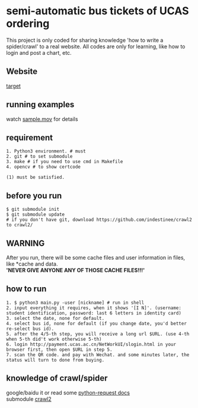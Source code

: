 # semi-automatic bus tickets of UCAS ordering
This project is only coded for sharing knowledge 'how to write a spider/crawl' to a real website. All codes are only for learning, like how to login and post a chart, etc.
## Website
<a href='http://payment.ucas.ac.cn/NetWorkUI/slogin.html'>target</a>

## running examples
watch <a href='https://github.com/indestinee/semi-automatic-bus-tickets-of-UCAS-ordering/blob/master/sample.mov?raw=true'>sample.mov</a> for details

## requirement
```
1. Python3 environment. # must
2. git # to set submodule
3. make # if you need to use cmd in Makefile
4. opencv # to show certcode

(1) must be satisfied.
```

## before you run
```
$ git submodule init
$ git submodule update
# if you don't have git, download https://github.com/indestinee/crawl2 to crawl2/
```

## **WARNING**
After you run, there will be some cache files and user information in files, like \*cache and data.  
**'NEVER GIVE ANYONE ANY OF THOSE CACHE FILES!!!'**

## how to run
```
1. $ python3 main.py -user [nickname] # run in shell
2. input everything it requires, when it shows '[I N]'. (username: student identification, password: last 6 letters in identity card)
3. select the date, none for default.
4. select bus id, none for default (if you change date, you'd better re-select bus id).
5. after the 4/5-th step, you will receive a long url $URL. (use 4-th when 5-th did't work otherwise 5-th)
6. login http://payment.ucas.ac.cn/NetWorkUI/slogin.html in your browser first, then open $URL in step 5.
7. scan the QR code. and pay with Wechat. and some minutes later, the status will turn to done from buying.
```

## knowledge of crawl/spider
google/baidu it or read some <a href='http://docs.python-requests.org/zh_CN/latest/user/quickstart.html'>python-request docs</a>  
submodule <a href='https://github.com/indestinee/crawl2'>crawl2</a>

